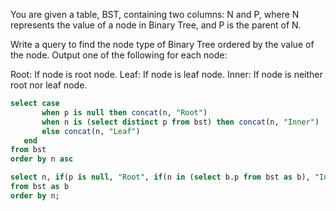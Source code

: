 You are given a table, BST, containing two columns: N and P, where N represents the value of a node in Binary Tree, and P is the parent of N.

Write a query to find the node type of Binary Tree ordered by the value of the node. Output one of the following for each node:

Root: If node is root node.
Leaf: If node is leaf node.
Inner: If node is neither root nor leaf node.

```sql
select case 
       when p is null then concat(n, "Root")
       when n is (select distinct p from bst) then concat(n, "Inner")
       else concat(n, "Leaf")
   end
from bst
order by n asc

```

```sql
select n, if(p is null, "Root", if(n in (select b.p from bst as b), "Inner", "Leaf"))
from bst as b
order by n;
```

